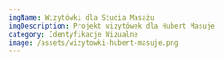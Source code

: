 ```yaml
---
imgName: Wizytówki dla Studia Masażu
imgDescription: Projekt wizytówek dla Hubert Masuje
category: Identyfikacje Wizualne
image: /assets/wizytowki-hubert-masuje.png
---
```

